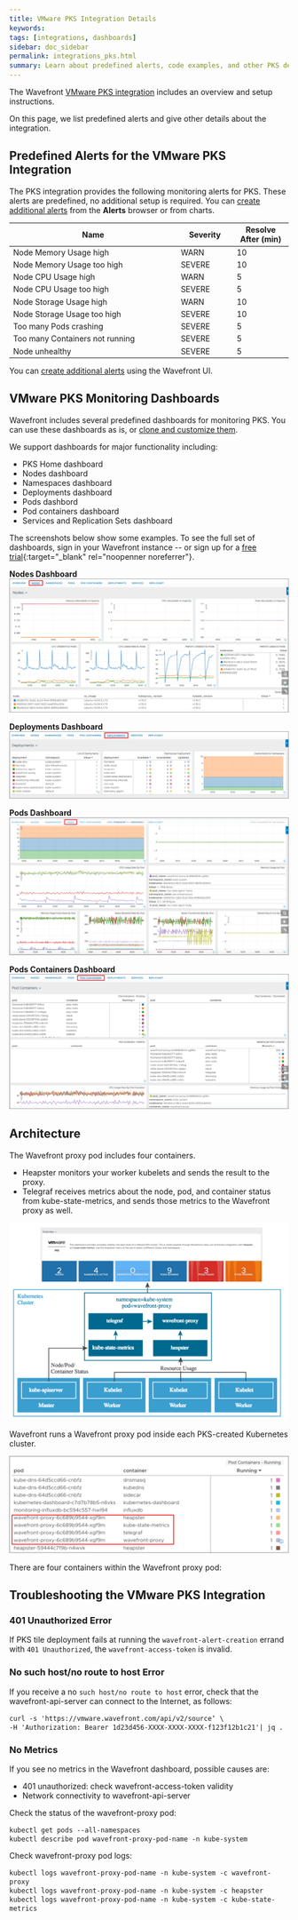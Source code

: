 ```yaml
---
title: VMware PKS Integration Details
keywords:
tags: [integrations, dashboards]
sidebar: doc_sidebar
permalink: integrations_pks.html
summary: Learn about predefined alerts, code examples, and other PKS details
---
```

The Wavefront [VMware PKS integration](pks.html) includes an overview and setup instructions.

On this page, we list predefined alerts and give other details about the integration.

## Predefined Alerts for the VMware PKS Integration

The PKS integration provides the following monitoring alerts for PKS. These alerts are predefined, no additional setup is required. You can [create additional alerts](alerts.html#creating-an-alert) from the **Alerts** browser or from charts.

<table>
<tbody>
<thead>
<tr><th width="60%">Name</th><th width="20%">Severity</th><th width="20%">Resolve After (min)</th></tr>
</thead>
<tr>
<td>Node Memory Usage high</td>
<td>WARN</td>
<td>10</td></tr>
<tr>
<td>Node Memory Usage too high</td>
<td>SEVERE</td>
<td>10</td></tr>
<tr>
<td>Node CPU Usage high</td>
<td>WARN</td>
<td>5</td></tr>
<tr>
<td>Node CPU Usage too high</td>
<td>SEVERE</td>
<td>5</td></tr>
<tr>
<td>Node Storage Usage high</td>
<td>WARN</td>
<td>10</td></tr>
<tr>
<td>Node Storage Usage too high</td>
<td>SEVERE</td>
<td>10</td></tr>
<tr>
<td>Too many Pods crashing</td>
<td>SEVERE</td>
<td>5</td></tr>
<tr>
<td>Too many Containers not running</td>
<td>SEVERE</td>
<td>5</td></tr>
<tr>
<td>Node unhealthy</td>
<td>SEVERE</td>
<td>5</td></tr>
</tbody>
</table>

You can [create additional alerts](alerts.html#creating-an-alert) using the Wavefront UI.

## VMware PKS Monitoring Dashboards

Wavefront includes several predefined dashboards for monitoring PKS. You can use these dashboards as is, or [clone and customize them](dashboards_managing.html).

We support dashboards for major functionality including:
* PKS Home dashboard
* Nodes dashboard
* Namespaces dashboard
* Deployments dashboard
* Pods dashbord
* Pod containers dashboard
* Services and Replication Sets dashboard

The screenshots below show some examples. To see the full set of dashboards, sign in your Wavefront instance -- or sign up for a [free trial](http://wavefront.com/sign-up/?utm_source=docs.vmware.com&utm_medium=referral&utm_campaign=docs-front-page){:target="_blank" rel="noopenner noreferrer"}.

**Nodes Dashboard**
![pks nodes](images/pks-04-nodes.png)

**Deployments Dashboard**
![pks namespaces](images/pks-06-deployments.png)

**Pods Dashboard**
![pks pods](images/pks-07-pods.png)

**Pods Containers Dashboard**
![pks containers](images/pks-08-pod-containers.png)

## Architecture

The Wavefront proxy pod includes four containers.
* Heapster monitors your worker kubelets and sends the result to the proxy.
* Telegraf receives metrics about the node, pod, and container status from kube-state-metrics, and sends those metrics to the Wavefront proxy as well.

![pks-arch](images/pks-architecture.png)

Wavefront runs a Wavefront proxy pod inside each PKS-created Kubernetes cluster.

![pks-proxy](images/pks-13-proxy.png)

There are four containers within the Wavefront proxy pod:


## Troubleshooting the VMware PKS Integration

### 401 Unauthorized Error

If PKS tile deployment fails at running the `wavefront-alert-creation` errand with `401 Unauthorized`, the `wavefront-access-token` is invalid.

### No such host/no route to host Error
If you receive a no `such host/no route to host` error, check that the wavefront-api-server can connect to the Internet, as follows:

```
curl -s 'https://vmware.wavefront.com/api/v2/source‘ \
-H 'Authorization: Bearer 1d23d456-XXXX-XXXX-XXXX-f123f12b1c21'| jq .
```
### No Metrics

If you see  no metrics in the Wavefront dashboard, possible causes are:
- 401 unauthorized: check wavefront-access-token validity
- Network connectivity to wavefront-api-server

Check the status of the wavefront-proxy pod:
```
kubectl get pods --all-namespaces
kubectl describe pod wavefront-proxy-pod-name -n kube-system
```

Check wavefront-proxy pod logs:
```
kubectl logs wavefront-proxy-pod-name -n kube-system -c wavefront-proxy
kubectl logs wavefront-proxy-pod-name -n kube-system -c heapster
kubectl logs wavefront-proxy-pod-name -n kube-system -c kube-state-metrics
```
